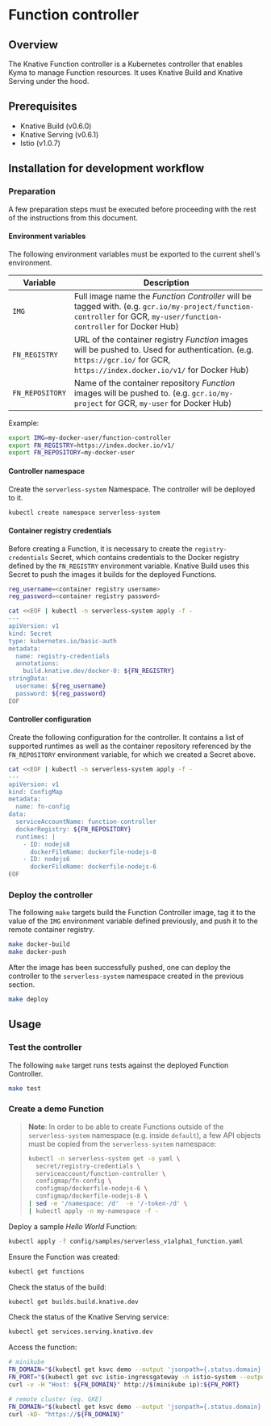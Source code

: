 # Function controller

## Overview

The Knative Function controller is a Kubernetes controller that enables Kyma to manage Function resources. It uses
Knative Build and Knative Serving under the hood.

## Prerequisites

- Knative Build (v0.6.0)
- Knative Serving (v0.6.1)
- Istio (v1.0.7)

## Installation for development workflow

### Preparation

A few preparation steps must be executed before proceeding with the rest of the instructions from this document.

#### Environment variables

The following environment variables must be exported to the current shell's environment.

| Variable        | Description |
| --------------- | ----------- |
| `IMG`           | Full image name the _Function Controller_ will be tagged with. (e.g. `gcr.io/my-project/function-controller` for GCR, `my-user/function-controller` for Docker Hub) |
| `FN_REGISTRY`   | URL of the container registry _Function_ images will be pushed to. Used for authentication. (e.g. `https://gcr.io/` for GCR, `https://index.docker.io/v1/` for Docker Hub) |
| `FN_REPOSITORY` | Name of the container repository _Function_ images will be pushed to. (e.g. `gcr.io/my-project` for GCR, `my-user` for Docker Hub) |

Example:

```bash
export IMG=my-docker-user/function-controller
export FN_REGISTRY=https://index.docker.io/v1/
export FN_REPOSITORY=my-docker-user
```

#### Controller namespace

Create the `serverless-system` Namespace. The controller will be deployed to it.

```bash
kubectl create namespace serverless-system
```

#### Container registry credentials

Before creating a Function, it is necessary to create the `registry-credentials` Secret, which contains credentials to
the Docker registry defined by the `FN_REGISTRY` environment variable. Knative Build uses this Secret to push the images
it builds for the deployed Functions.

```bash
reg_username=<container registry username>
reg_password=<container registry password>

cat <<EOF | kubectl -n serverless-system apply -f -
---
apiVersion: v1
kind: Secret
type: kubernetes.io/basic-auth
metadata:
  name: registry-credentials
  annotations:
    build.knative.dev/docker-0: ${FN_REGISTRY}
stringData:
  username: ${reg_username}
  password: ${reg_password}
EOF
```

#### Controller configuration

Create the following configuration for the controller. It contains a list of supported runtimes as well as the container
repository referenced by the `FN_REPOSITORY` environment variable, for which we created a Secret above.

```bash
cat <<EOF | kubectl -n serverless-system apply -f -
---
apiVersion: v1
kind: ConfigMap
metadata:
  name: fn-config
data:
  serviceAccountName: function-controller
  dockerRegistry: ${FN_REPOSITORY}
  runtimes: |
    - ID: nodejs8
      dockerFileName: dockerfile-nodejs-8
    - ID: nodejs6
      dockerFileName: dockerfile-nodejs-6
EOF
```

### Deploy the controller

The following `make` targets build the Function Controller image, tag it to the value of the `IMG` environment variable
defined previously, and push it to the remote container registry.

```bash
make docker-build
make docker-push
```

After the image has been successfully pushed, one can deploy the controller to the `serverless-system` namespace created
in the previous section.

```bash
make deploy
```

## Usage

### Test the controller

The following `make` target runs tests against the deployed Function Controller.

```bash
make test
```

### Create a demo Function

> **Note**: In order to be able to create Functions outside of the `serverless-system` namespace (e.g. inside
> `default`), a few API objects must be copied from the `serverless-system` namespace:
> ```bash
> kubectl -n serverless-system get -o yaml \
>   secret/registry-credentials \
>   serviceaccount/function-controller \
>   configmap/fn-config \
>   configmap/dockerfile-nodejs-6 \
>   configmap/dockerfile-nodejs-8 \
> | sed -e '/namespace: /d'  -e '/-token-/d' \
> | kubectl apply -n my-namespace -f -
> ```

Deploy a sample _Hello World_ Function:

```bash
kubectl apply -f config/samples/serverless_v1alpha1_function.yaml
```

Ensure the Function was created:

```bash
kubectl get functions
```

Check the status of the build:

```bash
kubectl get builds.build.knative.dev
```

Check the status of the Knative Serving service:

```bash
kubectl get services.serving.knative.dev
```

Access the function:

```bash
# minikube
FN_DOMAIN="$(kubectl get ksvc demo --output 'jsonpath={.status.domain}')"
FN_PORT="$(kubectl get svc istio-ingressgateway -n istio-system --output 'jsonpath={.spec.ports[?(@.port==80)].nodePort}')"
curl -v -H "Host: ${FN_DOMAIN}" http://$(minikube ip):${FN_PORT}
```

```bash
# remote cluster (eg. GKE)
FN_DOMAIN="$(kubectl get ksvc demo --output 'jsonpath={.status.domain}')"
curl -kD- "https://${FN_DOMAIN}"
```
